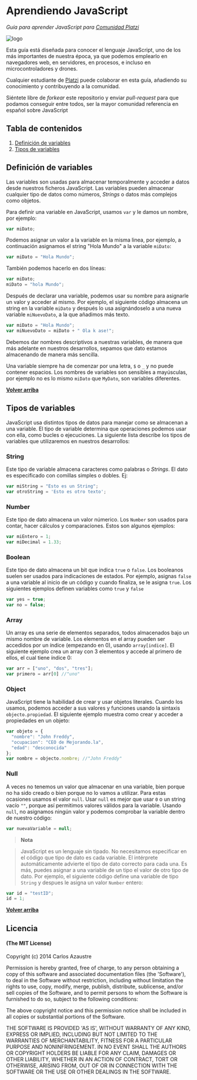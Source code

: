 # Aprendiendo JavaScript

*Guía para aprender JavaScript para [Comunidad Platzi](https://platzi.com/clases)*

![logo](img/logo_aprendiendoJS.png)

Esta guía está diseñada para conocer el lenguaje JavaScript, uno de los
más importantes de nuestra época, ya que podemos emplearlo en navegadores
web, en servidores, en procesos, e incluso en microcontroladores y
drones.

Cualquier estudiante de [Platzi](https://platzi.com) puede colaborar
en esta guía, añadiendo su conocimiento y contribuyendo a la comunidad.

Siéntete libre de *forkear* este repositorio y enviar *pull-request* para que
podamos conseguir entre todos, ser la mayor comunidad referencia en español
sobre JavaScript

## Tabla de contenidos
1. [Definición de variables](#definicion-de-variables)
2. [Tipos de variables](#tipos-de-variables)

## Definición de variables
Las variables son usadas para almacenar temporalmente y acceder a datos
desde nuestros ficheros JavaScript. Las variables pueden almacenar cualquier
tipo de datos como números, *Strings* o datos más complejos como objetos.

Para definir una variable en JavaScript, usamos `var` y le damos un nombre,
por ejemplo:
```js
var miDato;
```

Podemos asignar un valor a la variable en la misma linea, por ejemplo, a
continuación asignamos el string "Hola Mundo" a la variable `miDato`:
```js
var miDato = "Hola Mundo";
```

También podemos hacerlo en dos líneas:
```js
var miDato;
miDato = "hola Mundo";
```

Después de declarar una variable, podemos usar su nombre para asignarle un
valor y acceder al mismo. Por ejemplo, el siguiente código almacena un string en
la variable `miDato` y después lo usa asignándoselo a una nueva variable `miNuevoDato`,
a la que añadimos más texto.
```js
var miDato = "Hola Mundo";
var miNuevoDato = miDato + " Ola k ase!";
```

Debemos dar nombres descriptivos a nuestras variables, de manera que más
adelante en nuestros desarrollos, sepamos que dato estamos almacenando de
manera más sencilla.

Una variable siempre ha de comenzar por una letra, `$` o `_` y no puede
contener espacios. Los nombres de variables son sensibles a mayúsculas, por
ejemplo no es lo mismo `miDato` que `MyDato`, son variables diferentes.

**[Volver arriba](#tabla-de-contenidos)**

## Tipos de variables
JavaScript usa distintos tipos de datos para manejar como se almacenan
a una variable. El tipo de variable determina que operaciones podemos
usar con ella, como bucles o ejecuciones. La siguiente lista describe los
tipos de variables que utilizaremos en nuestros desarrollos:

### String
Este tipo de variable almacena caracteres como palabras o *Strings*. El
dato es especificado con comillas simples o dobles. Ej:
```js
var miString = "Esto es un String";
var otroString = 'Esto es otro texto';
```

### Number
Este tipo de dato almacena un valor númerico. Los `Number` son usados
para contar, hacer cálculos y comparaciones. Estos son algunos ejemplos:
```js
var miEntero = 1;
var miDecimal = 1.33;
```

### Boolean
Este tipo de dato almacena un bit que indica `true` o `false`. Los booleanos
suelen ser usados para indicaciones de estados. Por ejemplo, asignas
`false` a una variable al inicio de un código y cuando finaliza, se le
asigna `true`. Los siguientes ejemplos definen variables como `true` y `false`
```js
var yes = true;
var no = false;
```

### Array
Un array es una serie de elementos separados, todos almacenados bajo un mismo
nombre de variable. Los elementos en el array pueden ser accedidos por un
índice (empezando en 0), usando `array[indice]`. El siguiente ejemplo
crea un array con 3 elementos y accede al primero de ellos, el cual tiene
índice 0:
```js
var arr = ["uno", "dos", "tres"];
var primero = arr[0] //"uno"
```

### Object
JavaScript tiene la habilidad de crear y usar objetos literales. Cuando
los usamos, podemos acceder a sus valores y funciones usando la sintaxis `objecto.propiedad`.
El siguiente ejemplo muestra como crear y acceder a propiedades en un objeto:
```js
var objeto = {
  "nombre": "John Freddy",
  "ocupacion": "CEO de Mejorando.la",
  "edad": "desconocida"
};
var nombre = objecto.nombre; //"John Freddy"
```

### Null
A veces no tenemos un valor que almacenar en una variable, bien porque no
ha sido creado o bien porque no lo vamos a utilizar. Para estas ocasiones
usamos el valor `null`. Usar `null` es mejor que usar `0` o un string vacío
`""`, porque así permitimos valores válidos para la variable. Usando `null`, no asignamos
ningún valor y podemos comprobar la variable dentro de nuestro código:
```js
var nuevaVariable = null;
```

>**Nota**

>JavaScript es un lenguaje sin tipado. No necesitamos especificar
en el código que tipo de dato es cada variable. El intérprete automáticamente
advierte el tipo de dato correcto para cada una.
Es más, puedes asignar a una variable de un tipo el valor de otro tipo de dato.
Por ejemplo, el siguiente código define una variable de tipo `String` y despues
le asigna un valor `Number` entero:
```js
var id = "testID";
id = 1;
```




**[Volver arriba](#tabla-de-contenidos)**

## Licencia
#### (The MIT License)

Copyright (c) 2014 Carlos Azaustre

Permission is hereby granted, free of charge, to any person obtaining
a copy of this software and associated documentation files (the
'Software'), to deal in the Software without restriction, including
without limitation the rights to use, copy, modify, merge, publish,
distribute, sublicense, and/or sell copies of the Software, and to
permit persons to whom the Software is furnished to do so, subject to
the following conditions:

The above copyright notice and this permission notice shall be
included in all copies or substantial portions of the Software.

THE SOFTWARE IS PROVIDED 'AS IS', WITHOUT WARRANTY OF ANY KIND,
EXPRESS OR IMPLIED, INCLUDING BUT NOT LIMITED TO THE WARRANTIES OF
MERCHANTABILITY, FITNESS FOR A PARTICULAR PURPOSE AND NONINFRINGEMENT.
IN NO EVENT SHALL THE AUTHORS OR COPYRIGHT HOLDERS BE LIABLE FOR ANY
CLAIM, DAMAGES OR OTHER LIABILITY, WHETHER IN AN ACTION OF CONTRACT,
TORT OR OTHERWISE, ARISING FROM, OUT OF OR IN CONNECTION WITH THE
SOFTWARE OR THE USE OR OTHER DEALINGS IN THE SOFTWARE.
